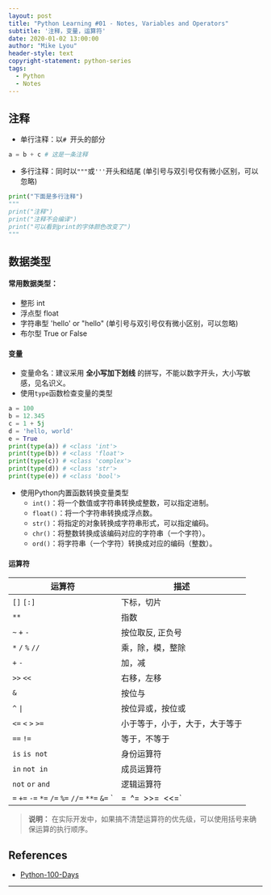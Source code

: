 ```yaml
---
layout: post
title: "Python Learning #01 - Notes, Variables and Operators"
subtitle: '注释，变量，运算符'
date: 2020-01-02 13:00:00
author: "Mike Lyou"
header-style: text
copyright-statement: python-series
tags:
  - Python
  - Notes
---
```


<!-- more -->

## 注释


- 单行注释：以`# `开头的部分

```python
a = b + c # 这是一条注释
```
- 多行注释：同时以`"""`或`'''`开头和结尾  (单引号与双引号仅有微小区别，可以忽略)

```python
print("下面是多行注释")
"""
print("注释")
print("注释不会编译")
print("可以看到print的字体颜色改变了")
"""
```


## 数据类型

#### 常用数据类型：

- 整形 int
- 浮点型 float
- 字符串型 'hello' or "hello"  (单引号与双引号仅有微小区别，可以忽略)
- 布尔型 True or False

#### 变量

- 变量命名：建议采用 **全小写加下划线** 的拼写，不能以数字开头，大小写敏感，见名识义。
- 使用`type`函数检查变量的类型
```python
a = 100
b = 12.345
c = 1 + 5j
d = 'hello, world'
e = True
print(type(a)) # <class 'int'>
print(type(b)) # <class 'float'>
print(type(c)) # <class 'complex'>
print(type(d)) # <class 'str'>
print(type(e)) # <class 'bool'>
```
- 使用Python内置函数转换变量类型
  - `int()`：将一个数值或字符串转换成整数，可以指定进制。
  - `float()`：将一个字符串转换成浮点数。
  - `str()`：将指定的对象转换成字符串形式，可以指定编码。
  - `chr()`：将整数转换成该编码对应的字符串（一个字符）。
  - `ord()`：将字符串（一个字符）转换成对应的编码（整数）。

#### 运算符

| 运算符                                                       | 描述                           |
| ------------------------------------------------------------ | ------------------------------ |
| `[]` `[:]`                                                   | 下标，切片                     |
| `**`                                                         | 指数                           |
| `~` `+` `-`                                                  | 按位取反, 正负号               |
| `*` `/` `%` `//`                                             | 乘，除，模，整除               |
| `+` `-`                                                      | 加，减                         |
| `>>` `<<`                                                    | 右移，左移                     |
| `&`                                                          | 按位与                         |
| `^` `\|`                                                      | 按位异或，按位或               |
| `<=` `<` `>` `>=`                                            | 小于等于，小于，大于，大于等于 |
| `==` `!=`                                                    | 等于，不等于                   |
| `is`  `is not`                                               | 身份运算符                     |
| `in` `not in`                                                | 成员运算符                     |
| `not` `or` `and`                                             | 逻辑运算符                     |
| `=` `+=` `-=` `*=` `/=` `%=` `//=` `**=` `&=` `|=` `^=` `>>=` `<<=` | （复合）赋值运算符             |

>**说明：** 在实际开发中，如果搞不清楚运算符的优先级，可以使用括号来确保运算的执行顺序。

## References
- [Python-100-Days](https://github.com/jackfrued/Python-100-Days)

-------------



